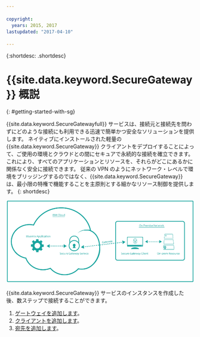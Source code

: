 ```yaml
---

copyright:
  years: 2015, 2017
lastupdated: "2017-04-10"

---
```

{:shortdesc: .shortdesc}

# {{site.data.keyword.SecureGateway}} 概説
{: #getting-started-with-sg}

{{site.data.keyword.SecureGatewayfull}} サービスは、接続元と接続先を問わずにどのような接続にも利用できる迅速で簡単かつ安全なソリューションを提供します。  ネイティブにインストールされた軽量の {{site.data.keyword.SecureGateway}} クライアントをデプロイすることによって、ご使用の環境とクラウドとの間にセキュアで永続的な接続を確立できます。  これにより、すべてのアプリケーションとリソースを、それらがどこにあるかに関係なく安全に接続できます。  従来の VPN のようにネットワーク・レベルで環境をブリッジングするのではなく、{{site.data.keyword.SecureGateway}} は、最小限の特権で機能することを主原則とする細かなリソース制御を提供します。
{: shortdesc}

![{{site.data.keyword.SecureGateway}} アーキテクチャー](./images/diagramSGW.png?raw=true "{{site.data.keyword.SecureGateway}} アーキテクチャー")

{{site.data.keyword.SecureGateway}} サービスのインスタンスを作成した後、数ステップで接続することができます。

1. [ゲートウェイを追加します](/docs/services/SecureGateway?topic=securegateway-add-sg-gw)。
2. [クライアントを追加します](/docs/services/SecureGateway?topic=securegateway-add-client)。
3. [宛先を追加します](/docs/services/SecureGateway?topic=securegateway-add-dest)。
